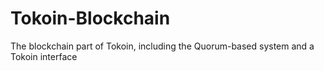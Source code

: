 # Tokoin-Blockchain
The blockchain part of Tokoin, including the Quorum-based system and a Tokoin interface
